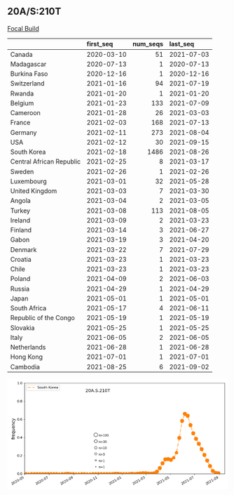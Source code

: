 

## 20A/S:210T
[Focal Build]()

|                          | first_seq   |   num_seqs | last_seq   |
|:-------------------------|:------------|-----------:|:-----------|
| Canada                   | 2020-03-10  |         51 | 2021-07-03 |
| Madagascar               | 2020-07-13  |          1 | 2020-07-13 |
| Burkina Faso             | 2020-12-16  |          1 | 2020-12-16 |
| Switzerland              | 2021-01-16  |         94 | 2021-07-19 |
| Rwanda                   | 2021-01-20  |          1 | 2021-01-20 |
| Belgium                  | 2021-01-23  |        133 | 2021-07-09 |
| Cameroon                 | 2021-01-28  |         26 | 2021-03-03 |
| France                   | 2021-02-03  |        168 | 2021-07-13 |
| Germany                  | 2021-02-11  |        273 | 2021-08-04 |
| USA                      | 2021-02-12  |         30 | 2021-09-15 |
| South Korea              | 2021-02-18  |       1486 | 2021-08-26 |
| Central African Republic | 2021-02-25  |          8 | 2021-03-17 |
| Sweden                   | 2021-02-26  |          1 | 2021-02-26 |
| Luxembourg               | 2021-03-01  |         32 | 2021-05-28 |
| United Kingdom           | 2021-03-03  |          7 | 2021-03-30 |
| Angola                   | 2021-03-04  |          2 | 2021-03-05 |
| Turkey                   | 2021-03-08  |        113 | 2021-08-05 |
| Ireland                  | 2021-03-09  |          2 | 2021-03-23 |
| Finland                  | 2021-03-14  |          3 | 2021-06-27 |
| Gabon                    | 2021-03-19  |          3 | 2021-04-20 |
| Denmark                  | 2021-03-22  |          7 | 2021-07-29 |
| Croatia                  | 2021-03-23  |          1 | 2021-03-23 |
| Chile                    | 2021-03-23  |          1 | 2021-03-23 |
| Poland                   | 2021-04-09  |          2 | 2021-06-03 |
| Russia                   | 2021-04-29  |          1 | 2021-04-29 |
| Japan                    | 2021-05-01  |          1 | 2021-05-01 |
| South Africa             | 2021-05-17  |          4 | 2021-06-11 |
| Republic of the Congo    | 2021-05-19  |          1 | 2021-05-19 |
| Slovakia                 | 2021-05-25  |          1 | 2021-05-25 |
| Italy                    | 2021-06-05  |          2 | 2021-06-05 |
| Netherlands              | 2021-06-28  |          1 | 2021-06-28 |
| Hong Kong                | 2021-07-01  |          1 | 2021-07-01 |
| Cambodia                 | 2021-08-25  |          6 | 2021-09-02 |

![Overall trends 20A.S.210T](/overall_trends_figures/overall_trends_20A.S.210T.png)